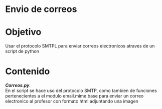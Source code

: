 # Envio de correos 

# Objetivo 
Usar el protocolo SMTPL para enviar correos electronicos atraves de un script de python
# Contenido
***Correos.py***.  
En el script se hace uso del protocolo SMTP, como tambien de funciones pertenecientes a el modulo email.mime.base
para enviar un correo electronico al profesor con formato html adjuntando una imagen 
